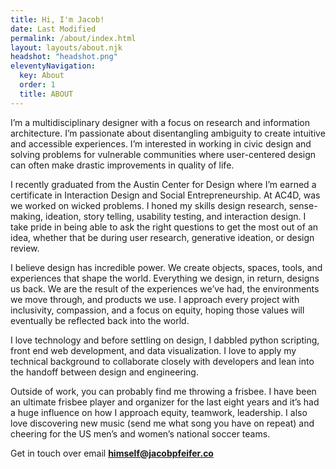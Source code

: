 ```yaml
---
title: Hi, I'm Jacob!
date: Last Modified 
permalink: /about/index.html
layout: layouts/about.njk
headshot: "headshot.png"
eleventyNavigation:
  key: About
  order: 1
  title: ABOUT
---
```

I’m a multidisciplinary designer with a focus on research and information architecture. I’m passionate about disentangling ambiguity to create intuitive and accessible experiences. I’m interested in working in civic design and solving problems for vulnerable communities where user-centered design can often make drastic improvements in quality of life. 

I recently graduated from the Austin Center for Design where I’m earned a certificate in Interaction Design and Social Entrepreneurship. At AC4D, was we worked on wicked problems. I honed my skills design research, sense-making, ideation, story telling, usability testing, and interaction design. I take pride in being able to ask the right questions to get the most out of an idea, whether that be during user research, generative ideation, or design review. 

I believe design has incredible power. We create objects, spaces, tools, and experiences that shape the world. Everything we design, in return, designs us back. We are the result of the experiences we’ve had, the environments we move through, and products we use. I approach every project with inclusivity, compassion, and a focus on equity, hoping those values will eventually  be reflected back into the world. 

I love technology and before settling on design, I dabbled python scripting, front end web development, and data visualization. I love to apply my technical background to collaborate closely with developers and lean into the handoff between design and engineering. 

Outside of work, you can probably find me throwing a frisbee. I have been an ultimate frisbee player and organizer for the last eight years and it’s had a huge influence on how I approach equity, teamwork, leadership. I also love discovering new music (send me what song you have on repeat) and cheering for the US men’s and women’s national soccer teams.

Get in touch over email **[himself@jacobpfeifer.co](mailto:himself@jacobpfeifer.co)**